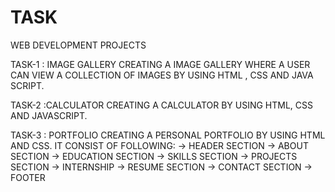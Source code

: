 # TASK
WEB DEVELOPMENT PROJECTS

TASK-1 : IMAGE GALLERY CREATING A IMAGE GALLERY WHERE A USER CAN VIEW A COLLECTION OF IMAGES BY USING HTML , CSS AND JAVA SCRIPT.

TASK-2 :CALCULATOR CREATING A CALCULATOR BY USING HTML, CSS AND JAVASCRIPT.

TASK-3 : PORTFOLIO CREATING A PERSONAL PORTFOLIO BY USING HTML AND CSS. IT CONSIST OF FOLLOWING: -> HEADER SECTION -> ABOUT SECTION -> EDUCATION SECTION -> SKILLS SECTION -> PROJECTS SECTION -> INTERNSHIP -> RESUME SECTION -> CONTACT SECTION -> FOOTER

